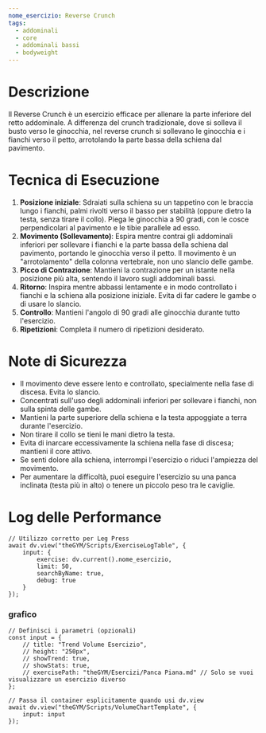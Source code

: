 ```yaml
---
nome_esercizio: Reverse Crunch
tags:
  - addominali
  - core
  - addominali bassi
  - bodyweight
---
```


# Descrizione

Il Reverse Crunch è un esercizio efficace per allenare la parte inferiore del retto addominale. A differenza del crunch tradizionale, dove si solleva il busto verso le ginocchia, nel reverse crunch si sollevano le ginocchia e i fianchi verso il petto, arrotolando la parte bassa della schiena dal pavimento.

# Tecnica di Esecuzione

1.  **Posizione iniziale**: Sdraiati sulla schiena su un tappetino con le braccia lungo i fianchi, palmi rivolti verso il basso per stabilità (oppure dietro la testa, senza tirare il collo). Piega le ginocchia a 90 gradi, con le cosce perpendicolari al pavimento e le tibie parallele ad esso.
2.  **Movimento (Sollevamento)**: Espira mentre contrai gli addominali inferiori per sollevare i fianchi e la parte bassa della schiena dal pavimento, portando le ginocchia verso il petto. Il movimento è un "arrotolamento" della colonna vertebrale, non uno slancio delle gambe.
3.  **Picco di Contrazione**: Mantieni la contrazione per un istante nella posizione più alta, sentendo il lavoro sugli addominali bassi.
4.  **Ritorno**: Inspira mentre abbassi lentamente e in modo controllato i fianchi e la schiena alla posizione iniziale. Evita di far cadere le gambe o di usare lo slancio.
5.  **Controllo**: Mantieni l'angolo di 90 gradi alle ginocchia durante tutto l'esercizio.
6.  **Ripetizioni**: Completa il numero di ripetizioni desiderato.

# Note di Sicurezza

- Il movimento deve essere lento e controllato, specialmente nella fase di discesa. Evita lo slancio.
- Concentrati sull'uso degli addominali inferiori per sollevare i fianchi, non sulla spinta delle gambe.
- Mantieni la parte superiore della schiena e la testa appoggiate a terra durante l'esercizio.
- Non tirare il collo se tieni le mani dietro la testa.
- Evita di inarcare eccessivamente la schiena nella fase di discesa; mantieni il core attivo.
- Se senti dolore alla schiena, interrompi l'esercizio o riduci l'ampiezza del movimento.
- Per aumentare la difficoltà, puoi eseguire l'esercizio su una panca inclinata (testa più in alto) o tenere un piccolo peso tra le caviglie.

# Log delle Performance

```dataviewjs
// Utilizzo corretto per Leg Press
await dv.view("theGYM/Scripts/ExerciseLogTable", {
    input: {
        exercise: dv.current().nome_esercizio,
        limit: 50,
        searchByName: true,
        debug: true
    }
});
```

### grafico

```dataviewjs
// Definisci i parametri (opzionali)
const input = {
    // title: "Trend Volume Esercizio",
    // height: "250px",
    // showTrend: true,
    // showStats: true,
    // exercisePath: "theGYM/Esercizi/Panca Piana.md" // Solo se vuoi visualizzare un esercizio diverso
};

// Passa il container esplicitamente quando usi dv.view
await dv.view("theGYM/Scripts/VolumeChartTemplate", {
    input: input
});
```
